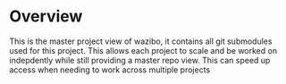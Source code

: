 # Overview

This is the master project view of wazibo, it contains all git submodules used for this project. This allows each project to scale and be worked on indepdently while still providing a master repo view. This can speed up access when needing to work across multiple projects
